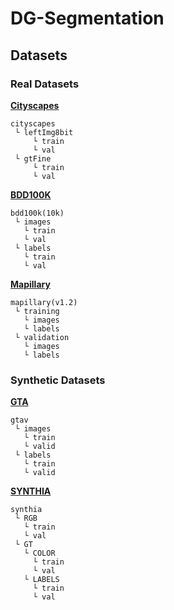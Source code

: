 # DG-Segmentation

## Datasets
### Real Datasets

[**Cityscapes**](https://www.cityscapes-dataset.com/)
```
cityscapes
 └ leftImg8bit
     └ train
     └ val
 └ gtFine
     └ train
     └ val
```

[**BDD100K**](https://doc.bdd100k.com/download.html)
```
bdd100k(10k)
 └ images
   └ train
   └ val
 └ labels
   └ train
   └ val
```

[**Mapillary**](https://www.mapillary.com/datasets)
```
mapillary(v1.2)
 └ training
   └ images
   └ labels
 └ validation
   └ images
   └ labels
```

### Synthetic Datasets

[**GTA**](https://download.visinf.tu-darmstadt.de/data/from_games/)
```
gtav
 └ images
   └ train
   └ valid 
 └ labels
   └ train
   └ valid 
```

[**SYNTHIA**](http://synthia-dataset.net/download/808/)
```
synthia
 └ RGB
   └ train
   └ val
 └ GT
   └ COLOR
     └ train
     └ val
   └ LABELS
     └ train
     └ val
```
